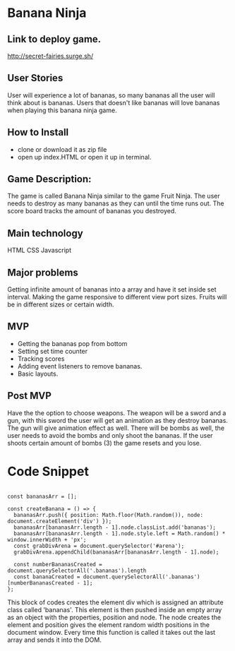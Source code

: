 # Banana Ninja

## Link to deploy game.
 http://secret-fairies.surge.sh/

## User Stories
User will experience a lot of bananas, so many bananas all the user will think about is bananas.
Users that doesn't like bananas will love bananas when playing this banana ninja game.



## How to Install
- clone or download it as zip file
- open up index.HTML or open it up in terminal.

## Game Description:

The game is called Banana Ninja similar to the game Fruit Ninja.
The user needs to destroy as many bananas as they can until the time runs out.
The score board tracks the amount of bananas you destroyed.

## Main technology

HTML
CSS
Javascript

## Major problems

Getting infinite amount of bananas into a array and have it set inside set interval.
Making the game responsive to different view port sizes. Fruits will be in different sizes or certain width.


## MVP
- Getting the bananas pop from bottom
- Setting set time counter
- Tracking scores
- Adding event listeners to remove bananas.
- Basic layouts.

## Post MVP

Have the the option to choose weapons. The weapon will be a sword and a gun, with this sword the user will get an animation as they destroy bananas. The gun will give animation effect as well. There will be bombs as well, the user needs to avoid the bombs and only shoot the bananas. If the user shoots certain amount of bombs (3) the game resets and you lose.

# Code Snippet
```

const bananasArr = [];

const createBanana = () => {
  bananasArr.push({ position: Math.floor(Math.random()), node: document.createElement('div') });
  bananasArr[bananasArr.length - 1].node.classList.add('bananas');
  bananasArr[bananasArr.length - 1].node.style.left = Math.random() * window.innerWidth + 'px';
  const grabDivArena = document.querySelector('#arena');
  grabDivArena.appendChild(bananasArr[bananasArr.length - 1].node);

  const numberBananasCreated = document.querySelectorAll('.bananas').length
  const bananaCreated = document.querySelectorAll('.bananas')[numberBananasCreated - 1];
};

```
This block of codes creates the element div which is assigned an attribute class called 'bananas'. This element is then pushed inside an empty array as an object with the properties, position and node. The node creates the element and position gives the element random width positions in the document window. Every time this function is called it takes out the last array and sends it into the DOM.
